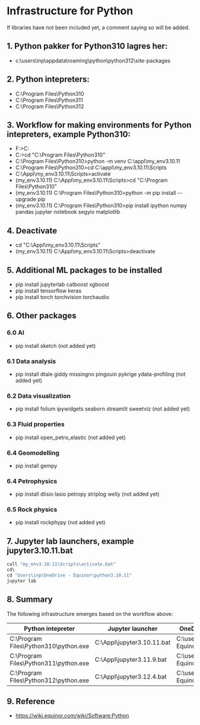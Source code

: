 # Infrastructure for Python
If libraries have not been included yet, a comment saying so will be added.

## 1. Python pakker for Python310 lagres her:
- c:\users\inp\appdata\roaming\python\python312\site-packages

## 2. Python intepreters:
- C:\Program Files\Python310
- C:\Program Files\Python311
- C:\Program Files\Python312

## 3. Workflow for making environments for Python intepreters, example Python310:
- F:\>C:
- C:\>cd "C:\Program Files\Python310"
- C:\Program Files\Python310>python -m venv C:\appl\my_env3.10.11
- C:\Program Files\Python310>cd C:\appl\my_env3.10.11\Scripts
- C:\Appl\my_env3.10.11\Scripts>activate
- (my_env3.10.11) C:\Appl\my_env3.10.11\Scripts>cd "C:\Program Files\Python310"
- (my_env3.10.11) C:\Program Files\Python310>python -m pip install --upgrade pip
- (my_env3.10.11) C:\Program Files\Python310>pip install ipython numpy pandas jupyter notebook segyio matplotlib

## 4. Deactivate
- cd "C:\Appl\my_env3.10.11\Scripts"
- (my_env3.10.11) C:\Appl\my_env3.10.11\Scripts>deactivate

## 5. Additional ML packages to be installed
- pip install jupyterlab catboost xgboost
- pip install tensorflow keras
- pip install torch torchvision torchaudio

## 6. Other packages

### 6.0 AI
- pip install sketch (not added yet)

### 6.1 Data analysis
- pip install dtale giddy missingno pingouin pykrige ydata-profiling (not added yet)

### 6.2 Data visualization
- pip install folium ipywidgets seaborn streamlit sweetviz (not added yet)

### 6.3 Fluid properties
- pip install open_petro_elastic (not added yet)

### 6.4 Geomodelling
- pip install gempy

### 6.4 Petrophysics
- pip install dlisio lasio petropy striplog welly (not added yet)

### 6.5 Rock physics
- pip install rockphypy (not added yet)

## 7. Jupyter lab launchers, example jupyter3.10.11.bat
```python
call "my_env3.10.11\Scripts\activate.bat"
cd\ 
cd "Users\inp\OneDrive - Equinor\python3.10.11"
jupyter lab
```

## 8. Summary
The following infrastructure emerges based on the workflow above:

| Python intepreter                     | Jupyter launcher           | OneDrive Work Area                           |
| ------------------------------------- | -------------------------- | -------------------------------------------- |
| C:\Program Files\Python310\python.exe | C:\Appl\jupyter3.10.11.bat | C:\user\inp\OneDrive - Equinor\python3.10.11 |
| C:\Program Files\Python311\python.exe | C:\Appl\jupyter3.11.9.bat  | C:\user\inp\OneDrive - Equinor\python3.11.9  |
| C:\Program Files\Python312\python.exe | C:\Appl\jupyter3.12.4.bat  | C:\user\inp\OneDrive - Equinor\python3.12.4  |

## 9. Reference
- https://wiki.equinor.com/wiki/Software:Python
